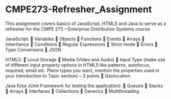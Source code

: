 # CMPE273-Refresher_Assignment
This assignment covers basics of JavaScript, HTML5 and Java to serve as a refresher for the CMPE 273 – Enterprise Distribution Systems course

JavaScript:
 Variables
 Objects
 Functions
 Events
 Arrays
 Inheritance
 Conditions
 Regular Expressions
 Strict mode
 Errors
 Type Conversions
 JSON

HTML5:
 Local Storage
 Media (Video and Audio)
 Input Type (make use of different input property options in HTML5 like patterns, autofocus, required, email etc. Place types you want, mention the properties used in your Introduction to Topic section) – 3 points
 Geolocation

Java (Use JUnit Framework for testing the application):
 Queues
 Stacks
 Arrays
 Interfaces
 Collections
 Generics
 Multithreading